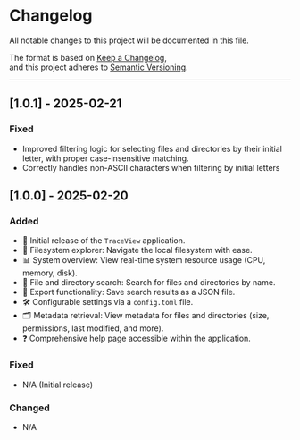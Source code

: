 # Changelog

All notable changes to this project will be documented in this file.

The format is based on [Keep a Changelog](https://keepachangelog.com/en/1.0.0/),  
and this project adheres to [Semantic Versioning](https://semver.org/).

---

## [1.0.1] - 2025-02-21
### Fixed
- Improved filtering logic for selecting files and directories by their initial letter, with proper case-insensitive matching.
- Correctly handles non-ASCII characters when filtering by initial letters

## [1.0.0] - 2025-02-20
### Added
- 🚀 Initial release of the `TraceView` application.
- 📂 Filesystem explorer: Navigate the local filesystem with ease.
- 📊 System overview: View real-time system resource usage (CPU, memory, disk).
- 🔎 File and directory search: Search for files and directories by name.
- 📝 Export functionality: Save search results as a JSON file.
- 🛠️ Configurable settings via a `config.toml` file.
- 🗂️ Metadata retrieval: View metadata for files and directories (size, permissions, last modified, and more).
- ❓ Comprehensive help page accessible within the application.

### Fixed
- N/A (Initial release)

### Changed
- N/A

